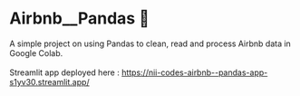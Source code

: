 # Airbnb__Pandas 🐼
A simple project on using Pandas to clean, read and process Airbnb data in Google Colab. <br/>
<br> Streamlit app deployed here : https://nii-codes-airbnb--pandas-app-s1yv30.streamlit.app/ <br/>
